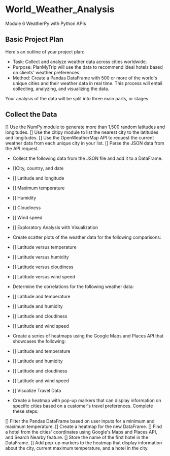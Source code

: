 # World_Weather_Analysis

Module 6 WeatherPy with Python APIs

## Basic Project Plan

Here's an outline of your project plan:

- Task: Collect and analyze weather data across cities worldwide.
- Purpose: PlanMyTrip will use the data to recommend ideal hotels based on clients' weather preferences.
- Method: Create a Pandas DataFrame with 500 or more of the world's unique cities and their weather data in real time. This process will entail collecting, analyzing, and visualizing the data.

Your analysis of the data will be split into three main parts, or stages.

## Collect the Data

[] Use the NumPy module to generate more than 1,500 random latitudes and longitudes.
[] Use the citipy module to list the nearest city to the latitudes and longitudes.
[] Use the OpenWeatherMap API to request the current weather data from each unique city in your list.
[] Parse the JSON data from the API request.
- Collect the following data from the JSON file and add it to a DataFrame:
- []City, country, and date
- [] Latitude and longitude
- [] Maximum temperature
- [] Humidity
- [] Cloudiness
- [] Wind speed
- [] Exploratory Analysis with Visualization

- Create scatter plots of the weather data for the following comparisons:
- [] Latitude versus temperature
- [] Latitude versus humidity
- [] Latitude versus cloudiness
- [] Latitude versus wind speed
- Determine the correlations for the following weather data:
- [] Latitude and temperature
- [] Latitude and humidity
- [] Latitude and cloudiness
- [] Latitude and wind speed
- Create a series of heatmaps using the Google Maps and Places API that showcases the following:
- [] Latitude and temperature
- [] Latitude and humidity
- [] Latitude and cloudiness
- [] Latitude and wind speed
- [] Visualize Travel Data

- Create a heatmap with pop-up markers that can display information on specific cities based on a customer's travel preferences. Complete these steps:

[] Filter the Pandas DataFrame based on user inputs for a minimum and maximum temperature.
[] Create a heatmap for the new DataFrame.
[] Find a hotel from the cities' coordinates using Google's Maps and Places API, and Search Nearby feature.
[] Store the name of the first hotel in the DataFrame.
[] Add pop-up markers to the heatmap that display information about the city, current maximum temperature, and a hotel in the city.